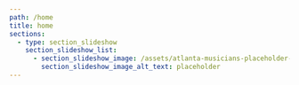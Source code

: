 ```yaml
---
path: /home
title: home
sections:
  - type: section_slideshow
    section_slideshow_list:
      - section_slideshow_image: /assets/atlanta-musicians-placeholder-horizontal.png
        section_slideshow_image_alt_text: placeholder
---
```

